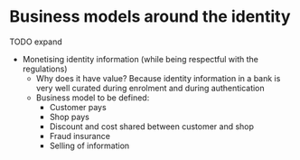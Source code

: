 # Business models around the identity
TODO expand

- Monetising identity information (while being respectful with the regulations)
  - Why does it have value? Because identity information in a bank is very well curated during enrolment and during authentication
  - Business model to be defined:
    - Customer pays
    - Shop pays
    - Discount and cost shared between customer and shop
    - Fraud insurance
    - Selling of information
